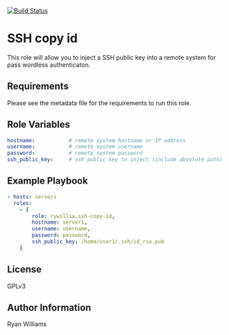 [![Build Status](https://travis-ci.org/rywillia/ansible-ssh-copy-id.svg?branch=master)](https://travis-ci.org/rywillia/ansible-ssh-copy-id)

SSH copy id
===========

This role will allow you to inject a SSH public key into a remote system for
pass wordless authenticaton.

Requirements
------------

Please see the metadata file for the requirements to run this role.

Role Variables
--------------

```yaml
hostname:           # remote system hostname or IP address
username:           # remote system username
password:           # remote system password
ssh_public_key:     # ssh public key to inject (include absolute path)
```

Example Playbook
----------------

```yaml
- hosts: servers
  roles:
    - {
        role: rywillia.ssh-copy-id,
        hostname: server1,
        username: username,
        password: password,
        ssh_public_key: /home/user1/.ssh/id_rsa.pub
    }
```

License
-------

GPLv3

Author Information
------------------

Ryan Williams
